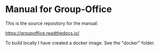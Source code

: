 # Manual for Group-Office

This is the source repository for the manual:

https://groupoffice.readthedocs.io/

To build locally I have created a docker image. See the "docker" folder.
